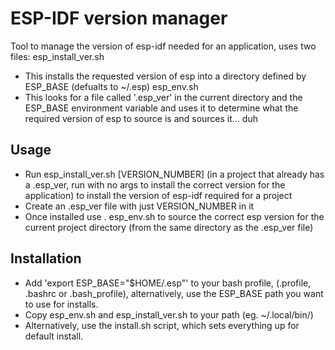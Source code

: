 # ESP-IDF version manager
Tool to manage the version of esp-idf needed for an application, uses two files:
esp_install_ver.sh
- This installs the requested version of esp into a directory defined by ESP_BASE (defualts to ~/.esp)
esp_env.sh
- This looks for a file called '.esp_ver' in the current directory and the ESP_BASE environment variable and uses it to determine what the required version of esp to source is and sources it... duh

## Usage
- Run esp_install_ver.sh [VERSION_NUMBER] (in a project that already has a .esp_ver, run with no args to install the correct version for the application) to install the version of esp-idf required for a project
- Create an .esp_ver file with just VERSION_NUMBER in it
- Once installed use . esp_env.sh to source the correct esp version for the current project directory (from the same directory as the .esp_ver file)

## Installation
- Add 'export ESP_BASE="$HOME/.esp"' to your bash profile, (.profile, .bashrc or .bash_profile), alternatively, use the ESP_BASE path you want to use for installs. 
- Copy esp_env.sh and esp_install_ver.sh to your path (eg. ~/.local/bin/)
- Alternatively, use the install.sh script, which sets everything up for default install.
